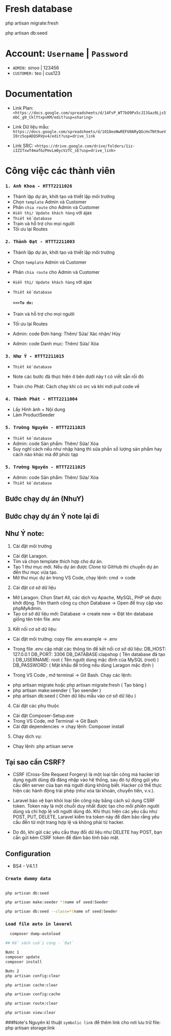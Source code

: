 # Fresh database

php artisan migrate:fresh

php artisan db:seed

# Account: `Username` | `Password`

-   `ADMIN:` sinoo | 123456
-   `CUSTOMER:` teo | cus123

# Documentation

-   Link Plan: `<https://docs.google.com/spreadsheets/d/14FsP_WT7bO9Px5cJIJGaz0Ljs5mbC_g9_CklYtxpvKM/edit?usp=sharing>`

-   Link Dữ liệu mẫu: `https://docs.google.com/spreadsheets/d/1O18eoNwREFU0ARyQGcHxTNt9ueVI0rz5opADQSRVpv4/edit?usp=drive_link`

-   Link SRC: `<https://drive.google.com/drive/folders/1iz-iIZITxwT4mafGzPmvLm0ycVzTC_sE?usp=drive_link>`

# Công việc các thành viên

### `1. Anh Khoa - HTTT2211026`

-   Thành lập dự án, khởi tạo và thiết lập môi trường
-   Chọn `template` Admin và Customer
-   Phân `chia route` cho Admin và Customer
-   `Hiển thị/ Update khách hàng` với ajax
-   `Thiết kế database`
-   Train và hỗ trợ cho mọi người
-   Tối ưu lại Routes

### `2. Thành Đạt - HTTT2211003`
-   Thành lập dự án, khởi tạo và thiết lập môi trường
-   Chọn `template` Admin và Customer
-   Phân `chia route` cho Admin và Customer
-   `Hiển thị/ Update khách hàng` với ajax
-   `Thiết kế database`

    #### `>>>To do:`

-   Train và hỗ trợ cho mọi người
-   Tối ưu lại Routes
-   Admin: code Đơn hàng: Thêm/ Sửa/ Xác nhận/ Hủy
-   Admin: code Danh mục: Thêm/ Sửa/ Xóa

### `3. Như Ý - HTTT2211015`
-   `Thiết kế database`
-   Note các bước đã thực hiện ở bên dưới này t có viết sẵn rồi đó

-   Train cho Phát: Cách chạy khi có src và khi mới pull code về

### `4. Thành Phát - HTTT2211004`

-   Lấy Hình ảnh + Nội dung
-   Làm ProductSeeder

### `5. Trường Nguyên - HTTT2211025`

-   `Thiết kế database`
-   Admin: code Sản phẩm: Thêm/ Sửa/ Xóa
-   Suy nghĩ cách nếu như nhập hàng thì sửa phần sổ lượng sản phẩm hay cách nào khác mà đỡ phức tạp

### `5. Trường Nguyên - HTTT2211025`

-   Admin: code Sản phẩm: Thêm/ Sửa/ Xóa
-   `Thiết kế database`


## Bước chạy dự án (NhuY)

## Bước chạy dự án Ý note lại đi

## Như Ý note:

1. Cài đặt môi trường

-   Cài đặt Laragon.
-   Tìm và chọn template thích hợp cho dự án.
-   Tạo 1 thư mục mới. Nếu dự án được Clone từ GitHub thì chuyển dự án đến thư mục vừa tạo.
-   Mở thư mục dự án trong VS Code, chạy lệnh: cmd -> code

2. Cài đặt cơ sở dữ liệu

-   Mở Laragon. Chọn Start All, các dịch vụ Apache, MySQL, PHP sẽ được khởi động. Trên thanh công cụ chọn Database -> Open để truy cập vào phpMyAdmin.
-   Tạo cơ sở dữ liệu mới: Database -> create new -> Đặt tên database giống tên trên file .env

3. Kết nối cơ sở dữ liệu:

-   Cài đặt môi trường: copy file .env.example -> .env
-   Trong file .env cập nhật các thông tin để kết nối cơ sở dữ liệu:
    DB_HOST: 127.0.0.1
    DB_PORT: 3306
    DB_DATABASE:clapshop ( Tên database đã tạo )
    DB_USERNAME: root ( Tên người dùng mặc định của MySQL (root) )
    DB_PASSWORD: ( Mật khẩu để trống nếu dùng Laragon mặc định )

-   Trong VS Code , mở terminal -> Git Bash. Chạy các lệnh:

*   php artisan migrate hoặc php artisan migrate:fresh ( Tạo bảng )
*   php artisan make:seender ( Tạo seender )
*   php artisan db:seed ( Chèn dữ liệu mẫu vào cơ sở dữ liệu )

4. Cài đặt các phụ thuộc

-   Cài đặt Composer-Setup.exe
-   Trong VS Code, mở Terminal -> Git Bash
-   Cài đặt dependencies -> chạy lệnh: Composer install

5. Chạy dịch vụ:

-   Chạy lệnh: php artisan serve

## Tại sao cần CSRF?

-   CSRF (Cross-Site Request Forgery) là một loại tấn công mà hacker lợi dụng người dùng đã đăng nhập vào hệ thống, sau đó tự động gửi yêu cầu đến server của bạn mà người dùng không biết. Hacker có thể thực hiện các hành động trái phép (như xóa tài khoản, chuyển tiền, v.v.).

-   Laravel bảo vệ bạn khỏi loại tấn công này bằng cách sử dụng CSRF token. Token này là một chuỗi duy nhất được tạo cho mỗi phiên người dùng và chỉ hợp lệ với người dùng đó. Khi thực hiện các yêu cầu như POST, PUT, DELETE, Laravel kiểm tra token này để đảm bảo rằng yêu cầu đến từ một trang hợp lệ và không phải từ hacker.

-   Do đó, khi gửi các yêu cầu thay đổi dữ liệu như DELETE hay POST, bạn cần gửi kèm CSRF token để đảm bảo tính bảo mật.

## Configuration

-   BS4 - V4.1.1

### `Create dummy data`

```bash

php artisan db:seed

php artisan make:seeder *(name of seed)Seeder

php artisan db:seed --class=*(name of seed)Seeder
```

### `Load file auto in lavarel`

```bash
  composer dump-autoload

## Kế sách cuối cùng - `Đạt`

Bước 1
composer update
composer install

Bước 2
php artisan config:clear

php artisan cache:clear

php artisan config:cache

php artisan route:clear

php artisan view:clear

```
###Note's Nguyên kĩ thuật `symbolic link` để thêm link cho nơi lưu trữ file:
php artisan storage:link
